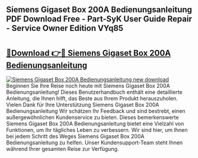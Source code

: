 ## Siemens Gigaset Box 200A Bedienungsanleitung PDF Download Free - Part-SyK User Guide Repair - Service Owner Edition VYq85

# <h2><a href="http://df5o23b.blite.top/?on=Siemens+Gigaset+Box+200A+Bedienungsanleitung">🔗Download 👉🔴 Siemens Gigaset Box 200A Bedienungsanleitung</a></h2>

[![Siemens Gigaset Box 200A Bedienungsanleitung new download](https://i.imgur.com/lujVjoI.png)](http://df5o23b.blite.top/?on=Siemens+Gigaset+Box+200A+Bedienungsanleitung)
Beginnen Sie Ihre Reise noch heute mit Siemens Gigaset Box 200A Bedienungsanleitung! Dieses Benutzerhandbuch enthält eine detaillierte Anleitung, die Ihnen hilft, das Beste aus Ihrem Produkt herauszuholen. Vielen Dank für Ihre Unterstützung Siemens Gigaset Box 200A Bedienungsanleitung Wir schätzen Ihr Feedback und sind bestrebt, einen außergewöhnlichen Kundenservice zu bieten. Dieses bemerkenswerte Siemens Gigaset Box 200A Bedienungsanleitung bietet eine Vielzahl von Funktionen, um Ihr tägliches Leben zu verbessern. Wir sind hier, um Ihnen bei jedem Schritt des Weges Siemens Gigaset Box 200A Bedienungsanleitung zu helfen. Unser Kundensupport-Team steht Ihnen während Ihrer gesamten Reise zur Verfügung.
